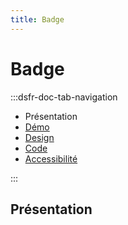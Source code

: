 ```yaml
---
title: Badge
---
```

# Badge

:::dsfr-doc-tab-navigation
- Présentation
- [Démo](./demo/index.md)
- [Design](../design/index.md)
- [Code](../code/index.md)
- [Accessibilité](./accessibility/index.md)

:::


## Présentation
